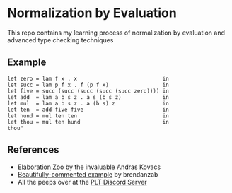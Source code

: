 # Normalization by Evaluation
This repo contains my learning process of normalization by evaluation and advanced type checking techniques

## Example
```
let zero = lam f x . x                           in
let succ = lam p f x . f (p f x)                 in
let five = succ (succ (succ (succ (succ zero)))) in
let add  = lam a b s z . a s (b s z)             in
let mul  = lam a b s z . a (b s) z               in
let ten  = add five five                         in
let hund = mul ten ten                           in
let thou = mul ten hund                          in
thou"
```

## References
- [Elaboration Zoo](https://github.com/AndrasKovacs/elaboration-zoo) by the invaluable Andras Kovacs
- [Beautifully-commented example](https://discord.com/channels/633240603777433601/633240603777433603/1008392203179143249) by brendanzab
- All the peeps over at the [PLT Discord Server](http://discord.gg/4Kjt3ZE)